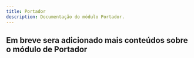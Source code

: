 ```yaml
---
title: Portador
description: Documentação do módulo Portador.
---
```


## Em breve sera adicionado mais conteúdos sobre o módulo de Portador

